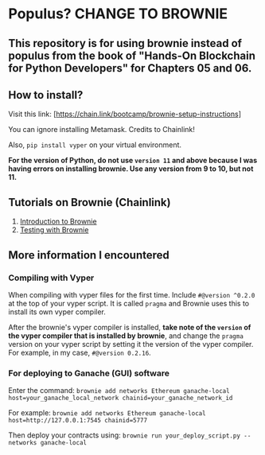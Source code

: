 # Populus? CHANGE TO BROWNIE

## This repository is for using brownie instead of populus from the book of "Hands-On Blockchain for Python Developers" for Chapters 05 and 06.

## How to install?
Visit this link: [https://chain.link/bootcamp/brownie-setup-instructions]

You can ignore installing Metamask. Credits to Chainlink!

Also, `pip install vyper` on your virtual environment.

__For the version of Python, do not use `version 11` and above because I was having errors on installing brownie. Use any version from 9 to 10, but not 11.__

## Tutorials on Brownie (Chainlink)
1. [Introduction to Brownie](https://youtu.be/JrYdDkpOzyQ)
2. [Testing with Brownie](https://youtu.be/uR3VKVQtYhQ)

## More information I encountered

### Compiling with Vyper
When compiling with vyper files for the first time. Include `#@version ^0.2.0` at the top of your vyper script. It is called `pragma` and Brownie uses this to install its own vyper compiler.

After the brownie's vyper compiler is installed, __take note of the `version` of the vyper compiler that is installed by brownie__, and change the `pragma `version on your vyper script by setting it the version of the vyper compiler. For example, in my case, `#@version 0.2.16`.

### For deploying to Ganache (GUI) software
Enter the command: `brownie add networks Ethereum ganache-local host=your_ganache_local_network chainid=your_ganache_network_id`

For example: `brownie add networks Ethereum ganache-local host=http://127.0.0.1:7545 chainid=5777`

Then deploy your contracts using: `brownie run your_deploy_script.py --networks ganache-local`
